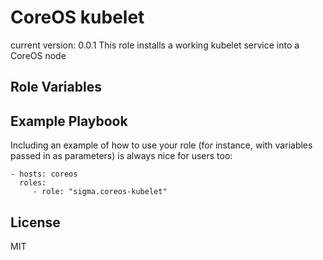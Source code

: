 CoreOS kubelet
==============

current version: 0.0.1
This role installs a working kubelet service into a CoreOS node

Role Variables
--------------

Example Playbook
----------------

Including an example of how to use your role (for instance, with variables passed in as parameters) is always nice for users too:

    - hosts: coreos
      roles:
         - role: "sigma.coreos-kubelet"

License
-------

MIT
